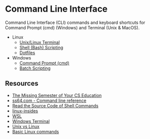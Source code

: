# Command Line Interface

Command Line Interface (CLI) commands and keyboard shortcuts for Command Prompt (cmd) (Windows) and Terminal (Unix & MacOS).

-   Linux
    -   [Unix/Linux Terminal](terminal.md)
    -   [Shell (Bash) Scripting](shell-scripting.md)
    -   [Dotfiles](https://github.com/HarshKapadia2/dotfiles)
-   Windows
    -   [Command Prompt (cmd)](cmd.md)
    -   [Batch Scripting](batch-scripting.md)

## Resources

-   [The Missing Semester of Your CS Education](https://missing.csail.mit.edu)
-   [ss64.com - Command line reference](https://ss64.com)
-   [Read the Source Code of Shell Commands](https://www.baeldung.com/linux/read-source-code-shell-commands)
-   [linux-insides](https://0xax.gitbooks.io/linux-insides/content)
-   [WSL](https://gist.github.com/HarshKapadia2/714bba15f0f09d32c07cdde3c244be9f)
-   [Windows Terminal](https://gist.github.com/HarshKapadia2/18daf23ab4a7d1cb9215ca9dc8b7099f)
-   [Unix vs Linux](https://www.guru99.com/difference-unix-vs-linux.html)
-   [Basic Linux commands](https://www.youtube.com/watch?v=cBokz0LTizk)
